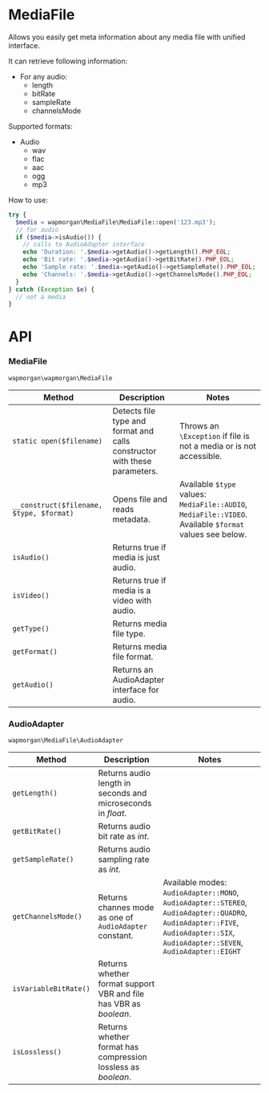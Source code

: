 # MediaFile

Allows you easily get meta information about any media file with unified interface.

It can retrieve following information:

- For any audio:
  - length
  - bitRate
  - sampleRate
  - channelsMode

Supported formats:

- Audio
  - wav
  - flac
  - aac
  - ogg
  - mp3

How to use:

```php
try {
  $media = wapmorgan\MediaFile\MediaFile::open('123.mp3');
  // for audio
  if ($media->isAudio()) {
    // calls to AudioAdapter interface
    echo 'Duration: '.$media->getAudio()->getLength().PHP_EOL;
    echo 'Bit rate: '.$media->getAudio()->getBitRate().PHP_EOL;
    echo 'Sample rate: '.$media->getAudio()->getSampleRate().PHP_EOL;
    echo 'Channels: '.$media->getAudio()->getChannelsMode().PHP_EOL;
  }
} catch (Exception $e) {
  // not a media
}
```

# API
### MediaFile

`wapmorgan\wapmorgan\MediaFile`

| Method                                   | Description                                                               | Notes                                                                                                   |
|------------------------------------------|---------------------------------------------------------------------------|---------------------------------------------------------------------------------------------------------|
| `static open($filename)`                 | Detects file type and format and calls constructor with these parameters. | Throws an `\Exception` if file is not a media or is not accessible.                                     |
| `__construct($filename, $type, $format)` | Opens file and reads metadata.                                            | Available `$type` values: `MediaFile::AUDIO`, `MediaFile::VIDEO`. Available `$format` values see below. |
| `isAudio()`                              | Returns true if media is just audio.                                      |                                                                                                         |
| `isVideo()`                              | Returns true if media is a video with audio.                              |                                                                                                         |
| `getType()`                              | Returns media file type.                                                  |                                                                                                         |
| `getFormat()`                            | Returns media file format.                                                |                                                                                                         |
| `getAudio()`                             | Returns an AudioAdapter interface for audio.                              |                                                                                                         |

### AudioAdapter

`wapmorgan\MediaFile\AudioAdapter`

| Method                | Description                                                       | Notes                                                                                                                                                                          |
|-----------------------|-------------------------------------------------------------------|--------------------------------------------------------------------------------------------------------------------------------------------------------------------------------|
| `getLength()`         | Returns audio length in seconds and microseconds in _float_.      |                                                                                                                                                                                |
| `getBitRate()`        | Returns audio bit rate as _int_.                                  |                                                                                                                                                                                |
| `getSampleRate()`     | Returns audio sampling rate as _int_.                             |                                                                                                                                                                                |
| `getChannelsMode()`   | Returns channes mode as one of `AudioAdapter` constant.           | Available modes: `AudioAdapter::MONO`, `AudioAdapter::STEREO`, `AudioAdapter::QUADRO`, `AudioAdapter::FIVE`, `AudioAdapter::SIX`, `AudioAdapter::SEVEN`, `AudioAdapter::EIGHT` |
| `isVariableBitRate()` | Returns whether format support VBR and file has VBR as _boolean_. |                                                                                                                                                                                |
| `isLossless()`        | Returns whether format has compression lossless as _boolean_.     |                                                                                                                                                                                |
